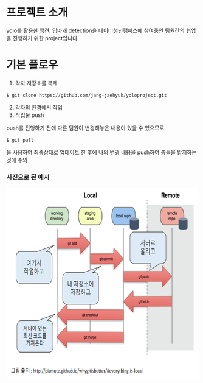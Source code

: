 # 프로젝트 소개
yolo를 활용한 맹견, 입마개 detection을 데이터청년캠퍼스에 참여중인 팀원간의 협업을 진행하기 위한 project입니다.
# 기본 플로우
1. 각자 저장소를 복제
```
$ git clone https://github.com/jang-jaehyuk/yoloproject.git
```
2. 각자의 환경에서 작업
3. 작업물 push

push를 진행하기 전에 다른 팀원이 변경해놓은 내용이 있을 수 있으므로
```
$ git pull
```
을 사용하여 최종상태로 업데이트 한 후에 나의 변경 내용을 push하여 충돌을 방지하는 것에 주의
### 사진으로 된 예시
<img src="https://github.com/jang-jaehyuk/yoloproject/blob/6ac4d9f672ad5ee5df2a4b751bf8a030ff13d4d1/git.PNG" width="800" height="500"/>
